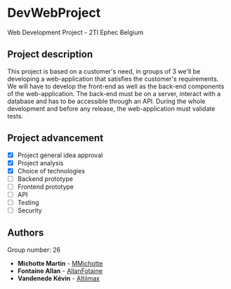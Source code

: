 # DevWebProject
Web Development Project - 2TI Ephec Belgium

## Project description
This project is based on a customer's need, in groups of 3 we'll be developing a web-application that satisfies the customer's requirements. 
We will have to develop the front-end as well as the back-end components of the web-application. The back-end must be on a server, interact with a database and has to be accessible through an API. 
During the whole development and before any release, the web-application must validate tests. 

## Project advancement 
- [X] Project general idea approval
- [X] Project analysis
- [X] Choice of technologies
- [ ] Backend prototype
- [ ] Frontend prototype
- [ ] API 
- [ ] Testing
- [ ] Security 

## Authors

Group number: 26

* **Michotte Martin** - [MMichotte](https://github.com/MMichotte)
* **Fontaine Allan** - [AllanFotaine](https://github.com/AllanFontaine)
* **Vandenede Kévin** - [Altiimax](https://github.com/Altiimax)
